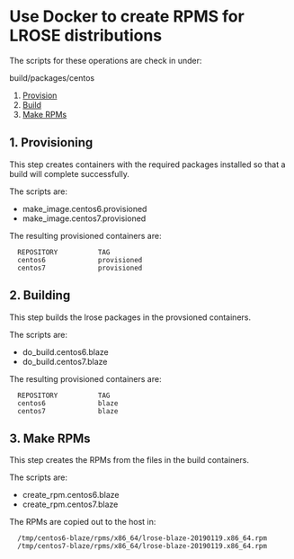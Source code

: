 # Use Docker to create RPMS for LROSE distributions

The scripts for these operations are check in under:

  build/packages/centos

1. [Provision](#provision)
2. [Build](#build)
3. [Make RPMs](#make-rpm)

<a name="provision"/>

## 1. Provisioning

This step creates containers with the required packages installed
so that a build will complete successfully.

The scripts are:

  * make_image.centos6.provisioned
  * make_image.centos7.provisioned

The resulting provisioned containers are:

```
  REPOSITORY          TAG        
  centos6             provisioned
  centos7             provisioned
```

<a name="build"/>

## 2. Building

This step builds the lrose packages in the provsioned containers.

The scripts are:

  * do_build.centos6.blaze
  * do_build.centos7.blaze

The resulting provisioned containers are:

```
  REPOSITORY          TAG        
  centos6             blaze
  centos7             blaze
```

<a name="make-rpm"/>

## 3. Make RPMs

This step creates the RPMs from the files in the build containers.

The scripts are:

  * create_rpm.centos6.blaze
  * create_rpm.centos7.blaze

The RPMs are copied out to the host in:

```
  /tmp/centos6-blaze/rpms/x86_64/lrose-blaze-20190119.x86_64.rpm
  /tmp/centos7-blaze/rpms/x86_64/lrose-blaze-20190119.x86_64.rpm
```
